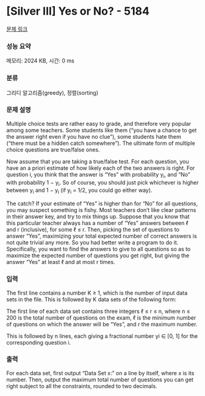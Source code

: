 # [Silver III] Yes or No? - 5184 

[문제 링크](https://www.acmicpc.net/problem/5184) 

### 성능 요약

메모리: 2024 KB, 시간: 0 ms

### 분류

그리디 알고리즘(greedy), 정렬(sorting)

### 문제 설명

<p>Multiple choice tests are rather easy to grade, and therefore very popular among some teachers. Some students like them (“you have a chance to get the answer right even if you have no clue”), some students hate them (“there must be a hidden catch somewhere”). The ultimate form of multiple choice questions are true/false ones.</p>

<p>Now assume that you are taking a true/false test. For each question, you have an a priori estimate of how likely each of the two answers is right. For question i, you think that the answer is “Yes” with probability y<sub>i</sub>, and “No” with probability 1 − y<sub>i</sub>. So of course, you should just pick whichever is higher between y<sub>i</sub> and 1 − y<sub>i</sub> (if y<sub>i</sub> = 1/2, you could go either way).</p>

<p>The catch? If your estimate of “Yes” is higher than for “No” for all questions, you may suspect something is fishy. Most teachers don’t like clear patterns in their answer key, and try to mix things up. Suppose that you know that this particular teacher always has a number of “Yes” answers between ℓ and r (inclusive), for some ℓ ≤ r. Then, picking the set of questions to answer “Yes”, maximizing your total expected number of correct answers is not quite trivial any more. So you had better write a program to do it. Specifically, you want to find the answers to give to all questions so as to maximize the expected number of questions you get right, but giving the answer “Yes” at least ℓ and at most r times.</p>

### 입력 

 <p>The first line contains a number K ≥ 1, which is the number of input data sets in the file. This is followed by K data sets of the following form:</p>

<p>The first line of each data set contains three integers ℓ ≤ r ≤ n, where n ≤ 200 is the total number of questions on the exam, ℓ is the minimum number of questions on which the answer will be “Yes”, and r the maximum number.</p>

<p>This is followed by n lines, each giving a fractional number yi ∈ [0, 1] for the corresponding question i.</p>

### 출력 

 <p>For each data set, first output “Data Set x:” on a line by itself, where x is its number. Then, output the maximum total number of questions you can get right subject to all the constraints, rounded to two decimals.</p>

